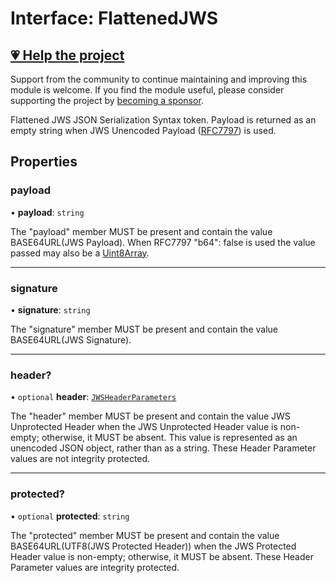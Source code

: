 # Interface: FlattenedJWS

## [💗 Help the project](https://github.com/sponsors/panva)

Support from the community to continue maintaining and improving this module is welcome. If you find the module useful, please consider supporting the project by [becoming a sponsor](https://github.com/sponsors/panva).

Flattened JWS JSON Serialization Syntax token. Payload is returned as an empty string when JWS
Unencoded Payload ([RFC7797](https://www.rfc-editor.org/rfc/rfc7797)) is used.

## Properties

### payload

• **payload**: `string`

The "payload" member MUST be present and contain the value BASE64URL(JWS Payload). When RFC7797
"b64": false is used the value passed may also be a [Uint8Array](https://developer.mozilla.org/docs/Web/JavaScript/Reference/Global_Objects/Uint8Array).

***

### signature

• **signature**: `string`

The "signature" member MUST be present and contain the value BASE64URL(JWS Signature).

***

### header?

• `optional` **header**: [`JWSHeaderParameters`](JWSHeaderParameters.md)

The "header" member MUST be present and contain the value JWS Unprotected Header when the JWS
Unprotected Header value is non- empty; otherwise, it MUST be absent. This value is represented
as an unencoded JSON object, rather than as a string. These Header Parameter values are not
integrity protected.

***

### protected?

• `optional` **protected**: `string`

The "protected" member MUST be present and contain the value BASE64URL(UTF8(JWS Protected
Header)) when the JWS Protected Header value is non-empty; otherwise, it MUST be absent. These
Header Parameter values are integrity protected.
